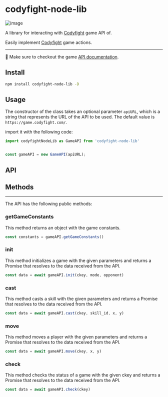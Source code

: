# codyfight-node-lib

![image](https://user-images.githubusercontent.com/47956560/208454344-a4666878-2d2d-48df-91c4-ab8d9ee51caa.png)

A library for interacting with [Codyfight](https://codyfight.com) game API of.

Easily implement [Codyfight](https://codyfight.com) game actions.

---

📜 Make sure to checkout the game [API documentation](https://codyfight.com/api-doc/).

## Install

```sh
npm install codyfight-node-lib -D
```

## Usage

The constructor of the class takes an optional parameter `apiURL`, which is a string that represents the URL of the API to be used. The default value is `https://game.codyfight.com/`.

import it with the following code:

```js
import codyfightNodeLib as GameAPI from 'codyfight-node-lib'


const gameAPI = new GameAPI(apiURL);
```

## API

## Methods

---

The API has the following public methods:

### getGameConstants

This method returns an object with the game constants.

```js
const constants = gameAPI.getGameConstants()
```

### init

This method initializes a game with the given parameters and returns a Promise that resolves to the data received from the API.

```js
const data = await gameAPI.init(ckey, mode, opponent)
```

### cast

This method casts a skill with the given parameters and returns a Promise that resolves to the data received from the API.

```js
const data = await gameAPI.cast(ckey, skill_id, x, y)
```

### move

This method moves a player with the given parameters and returns a Promise that resolves to the data received from the API.

```js
const data = await gameAPI.move(ckey, x, y)
```

### check

This method checks the status of a game with the given ckey and returns a Promise that resolves to the data received from the API.

```js
const data = await gameAPI.check(ckey)
```
